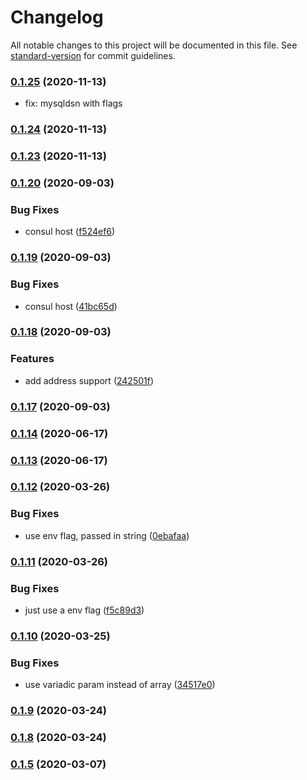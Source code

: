 # Changelog

All notable changes to this project will be documented in this file. See [standard-version](https://github.com/conventional-changelog/standard-version) for commit guidelines.

### [0.1.25](https://github.com/Vivvo/vivvo-go-common/compare/v0.1.24...v0.1.25) (2020-11-13)

* fix: mysqldsn with flags

### [0.1.24](https://github.com/Vivvo/vivvo-go-common/compare/v0.1.23...v0.1.24) (2020-11-13)

### [0.1.23](https://github.com/Vivvo/vivvo-go-common/compare/v0.1.22...v0.1.23) (2020-11-13)

### [0.1.20](https://github.com/Vivvo/vivvo-go-common/compare/v0.1.19...v0.1.20) (2020-09-03)


### Bug Fixes

* consul host ([f524ef6](https://github.com/Vivvo/vivvo-go-common/commit/f524ef6b3ed15963ab24f424136134eed13d953d))

### [0.1.19](https://github.com/Vivvo/vivvo-go-common/compare/v0.1.18...v0.1.19) (2020-09-03)


### Bug Fixes

* consul host ([41bc65d](https://github.com/Vivvo/vivvo-go-common/commit/41bc65d2f60429dd7c1058563b818af1ad8ca2e4))

### [0.1.18](https://github.com/Vivvo/vivvo-go-common/compare/v0.1.16...v0.1.18) (2020-09-03)


### Features

* add address support ([242501f](https://github.com/Vivvo/vivvo-go-common/commit/242501fb57a68a3022518a981113d62a27200d03))

### [0.1.17](https://github.com/Vivvo/vivvo-go-common/compare/v0.1.16...v0.1.17) (2020-09-03)

### [0.1.14](https://github.com/Vivvo/vivvo-go-common/compare/v0.1.13...v0.1.14) (2020-06-17)

### [0.1.13](https://github.com/Vivvo/vivvo-go-common/compare/v0.1.12...v0.1.13) (2020-06-17)

### [0.1.12](https://github.com/Vivvo/vivvo-go-common/compare/v0.1.11...v0.1.12) (2020-03-26)


### Bug Fixes

* use env flag, passed in string ([0ebafaa](https://github.com/Vivvo/vivvo-go-common/commit/0ebafaaf8a3695703566898423007d47ab0d654b))

### [0.1.11](https://github.com/Vivvo/vivvo-go-common/compare/v0.1.10...v0.1.11) (2020-03-26)


### Bug Fixes

* just use a env flag ([f5c89d3](https://github.com/Vivvo/vivvo-go-common/commit/f5c89d31adb3ed8e06cff71e5c2f675890921605))

### [0.1.10](https://github.com/Vivvo/vivvo-go-common/compare/v0.1.9...v0.1.10) (2020-03-25)


### Bug Fixes

* use variadic param instead of array ([34517e0](https://github.com/Vivvo/vivvo-go-common/commit/34517e06ed472894769e4b361cda1c334f42540d))

### [0.1.9](https://github.com/Vivvo/vivvo-go-common/compare/v0.1.8...v0.1.9) (2020-03-24)

### [0.1.8](https://github.com/Vivvo/vivvo-go-common/compare/v0.1.7...v0.1.8) (2020-03-24)

### [0.1.5](https://github.com/Vivvo/vivvo-go-common/compare/v0.1.4...v0.1.5) (2020-03-07)
